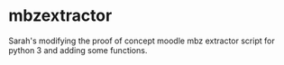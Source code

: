 # mbzextractor
Sarah's modifying the proof of concept moodle mbz extractor script for python 3 and adding some functions.
